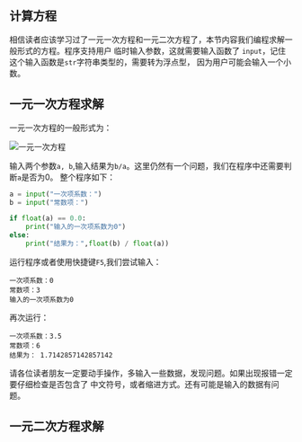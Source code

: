 ## 计算方程
相信读者应该学习过了一元一次方程和一元二次方程了，本节内容我们编程求解一般形式的方程。程序支持用户
临时输入参数，这就需要输入函数了 `input`，记住这个输入函数是`str`字符串类型的，需要转为浮点型，
因为用户可能会输入一个小数。

## 一元一次方程求解
一元一次方程的一般形式为：

![一元一次方程](/image/3/一元一次方程.png)

输入两个参数`a, b`,输入结果为`b/a`。这里仍然有一个问题，我们在程序中还需要判断`a`是否为0。
整个程序如下：

```python
a = input("一次项系数：")
b = input("常数项：")

if float(a) == 0.0:
    print("输入的一次项系数为0")
else:
    print("结果为：",float(b) / float(a))

```

运行程序或者使用快捷键`F5`,我们尝试输入：
```
一次项系数：0
常数项：3
输入的一次项系数为0
```
再次运行：
```
一次项系数：3.5
常数项：6
结果为： 1.7142857142857142
```
请各位读者朋友一定要动手操作，多输入一些数据，发现问题。如果出现报错一定要仔细检查是否包含了
中文符号，或者缩进方式。还有可能是输入的数据有问题。

## 一元二次方程求解
